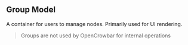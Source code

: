 ## Group Model

A container for users to manage nodes.  Primarily used for UI rendering.

> Groups are not used by OpenCrowbar for internal operations